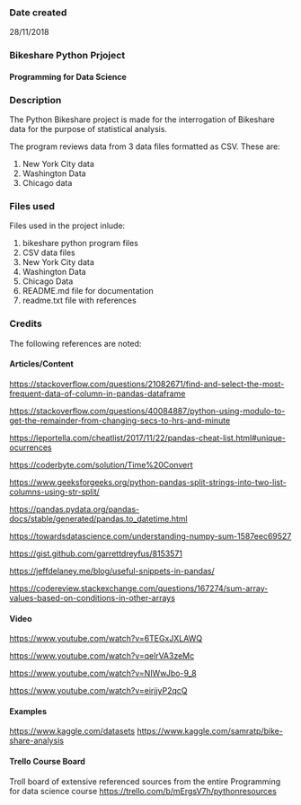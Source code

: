 ### Date created
28/11/2018

### Bikeshare Python Prjoject
#### Programming for Data Science


### Description
The Python Bikeshare project is made for the interrogation of Bikeshare data for the purpose of
statistical analysis.

The program reviews data from 3 data files formatted as CSV. These are:
1. New York City data
2. Washington Data
3. Chicago data

### Files used
Files used in the project inlude:
1. bikeshare python program files
2. CSV data files
  1. New York City data
  2. Washington Data
  3. Chicago Data
3. README.md file for documentation
4. readme.txt file with references  

### Credits

The following references are noted:

#### Articles/Content

https://stackoverflow.com/questions/21082671/find-and-select-the-most-frequent-data-of-column-in-pandas-dataframe

https://stackoverflow.com/questions/40084887/python-using-modulo-to-get-the-remainder-from-changing-secs-to-hrs-and-minute

https://leportella.com/cheatlist/2017/11/22/pandas-cheat-list.html#unique-ocurrences

https://coderbyte.com/solution/Time%20Convert

https://www.geeksforgeeks.org/python-pandas-split-strings-into-two-list-columns-using-str-split/

https://pandas.pydata.org/pandas-docs/stable/generated/pandas.to_datetime.html

https://towardsdatascience.com/understanding-numpy-sum-1587eec69527

https://gist.github.com/garrettdreyfus/8153571

https://jeffdelaney.me/blog/useful-snippets-in-pandas/

https://codereview.stackexchange.com/questions/167274/sum-array-values-based-on-conditions-in-other-arrays

#### Video

https://www.youtube.com/watch?v=6TEGxJXLAWQ

https://www.youtube.com/watch?v=qelrVA3zeMc

https://www.youtube.com/watch?v=NIWwJbo-9_8

https://www.youtube.com/watch?v=eirjjyP2qcQ


#### Examples

https://www.kaggle.com/datasets
https://www.kaggle.com/samratp/bike-share-analysis

#### Trello Course Board

Troll board of extensive referenced sources from the entire Programming for data science course
https://trello.com/b/mErgsV7h/pythonresources
